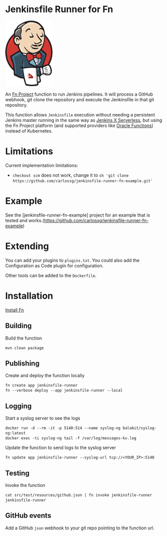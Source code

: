 # Jenkinsfile Runner for Fn

<img src="images/jenkins-fn.png" width="150">

An [Fn Project](http://fnproject.io) function to run Jenkins pipelines. It will process a GitHub webhook, git clone the repository and execute the Jenkinsfile in that git repository.

This function allows `Jenkinsfile` execution without needing a persistent Jenkins master running in the same way as [Jenkins X Serverless](https://medium.com/@jdrawlings/serverless-jenkins-with-jenkins-x-9134cbfe6870), but using the Fn Project platform (and supported providers like [Oracle Functions](https://blogs.oracle.com/cloud-infrastructure/announcing-oracle-functions)) instead of Kubernetes.


# Limitations

Current implementation limitations:

* `checkout scm` does not work, change it to `sh 'git clone https://github.com/carlossg/jenkinsfile-runner-fn-example.git'`

# Example

See the [jenkinsfile-runner-fn-example] project for an example that is tested and works.(https://github.com/carlossg/jenkinsfile-runner-fn-example)

# Extending

You can add your plugins to `plugins.txt`.
You could also add the Configuration as Code plugin for configuration.

Other tools can be added to the `Dockerfile`.

# Installation

[Install Fn](http://fnproject.io/tutorials/install/)

## Building

Build the function

    mvn clean package

## Publishing

Create and deploy the function locally

    fn create app jenkinsfile-runner
    fn --verbose deploy --app jenkinsfile-runner --local

## Logging

Start a syslog server to see the logs

    docker run -d --rm -it -p 5140:514 --name syslog-ng balabit/syslog-ng:latest
    docker exec -ti syslog-ng tail -f /var/log/messages-kv.log

Update the function to send logs to the syslog server

    fn update app jenkinsfile-runner --syslog-url tcp://<YOUR_IP>:5140

## Testing

Invoke the function

    cat src/test/resources/github.json | fn invoke jenkinsfile-runner jenkinsfile-runner

## GitHub events

Add a GitHub `json` webhook to your git repo pointing to the function url.
